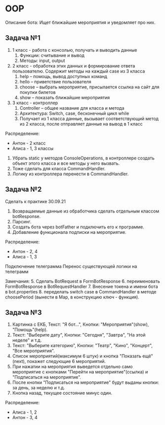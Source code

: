 # OOP
Описание бота: Ищет ближайшие мероприятия и уведомляет про них.

## Задача №1

1. 1 класс - работа с консолью, получать и выводить данные
    1. Функции: считывание и вывод 
    2. Методы: input, output
2. 2 класс - обработка этих данных и формирование ответа пользователю. Содержит методы на каждый case из 3 класса
    1. help – помощь, вывод доступных команд
    2. hello – приветствие пользователя
    3. choose – выбрать мероприятие, присылается ссылка на сайт для покупки билетов
    4. show – показать ближайшие мероприятия
3. 3 класс - контроллер
    1. Controller – общее название для класса и метода
    2. Архитектура: Switch, case, бесконечный цикл while
    3. Получает из 1 класса данные, вызывает соответствующий метод из 2 класса, после отправляет данные на вывод в 1 класс

Распределение:
- Антон - 2 класс
- Алиса - 1, 3 классы

1. Убрать static у методов ConsoleOperations, в контроллере создать объект этого класса и все методы у него вызвать.
2. Тоже сделать для класса CommandHandler.
3. Логику из контроллера перенести в CommandHandler.

## Задача №2
Сделать к практике 30.09.21

1. Возвращаемые данные из обработчика сделать отдельным классом botResponse.
2. Парсинг.
3. Создать бота через botFather и подключить его к программе.
4. Добавление функционала подписки на мероприятие.

Распределение:
- Антон - 2, 4
- Алиса - 1, 3

Подключение телеграмма
Перенос существующей логики на телеграмм

Замечания:
5. Сделать BotRequest в FormBotResponse
6. переименовать FormBotResponse в BotRequestHandler
7. Внесение токена и имени бота в bot.properties
8. переделать switch case в CommandHandler в методе choosePeriod (вынести в Map, в конструкцию ключ - функция).


## Задача №3

1. Картинка с ЕКБ, Текст: "Я бот...", Кнопки: "Мероприятия"(show), "Помощь"(help).
2. Текст: "Выберите дату", Кнопки: "Сегодня", "Завтра", "На этой неделе" и т.д.
3. Текст: "Выберите категорию", Кнопки: "Театр", "Кино", "Концерт", "Все мероприятия".
4. Список мероприятий(максимум 6 штук) и кнопка "Показать ещё"(next), покажет
следующие 6 мероприятий.
5. При нажатии на мероприятия выведется отдельно само мероприятие с кнопками
"Перейти на мероприятие"(ссылка) и "Подписаться на мероприятие".
6. После кнопки "Подписаться на мероприятие" будут выданы кнопки: за день, за неделю и т.д.
7. Кнопка назад, текущее состояние минус один.

Распределение:
- Алиса - 1, 2
- Антон - 3, 4